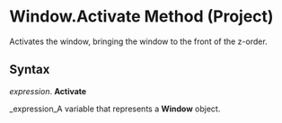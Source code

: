 
# Window.Activate Method (Project)

Activates the window, bringing the window to the front of the z-order.


## Syntax

 _expression_. **Activate**

 _expression_A variable that represents a  **Window** object.

